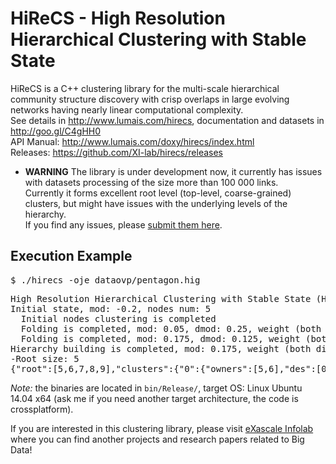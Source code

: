 # HiReCS - High Resolution Hierarchical Clustering with Stable State

HiReCS is a C++ clustering library for the multi-scale hierarchical community structure discovery with crisp overlaps in large evolving networks having nearly linear computational complexity.  
See details in http://www.lumais.com/hirecs, documentation and datasets in http://goo.gl/C4gHH0  
API Manual:  http://www.lumais.com/doxy/hirecs/index.html  
Releases: https://github.com/XI-lab/hirecs/releases  


* **WARNING**
The library is under development now, it currently has issues with datasets processing of the size more than 100 000 links.  
Currently it forms excellent root level (top-level, coarse-grained) clusters, but might have issues with the underlying levels of the hierarchy.  
If you find any issues, please [submit them here](https://github.com/XI-lab/hirecs/issues).


## Execution Example
<kbd>$ ./hirecs -oje dataovp/pentagon.hig</kbd>
<pre><samp>High Resolution Hierarchical Clustering with Stable State (HiReCS) started, nodes: 5, weight: 10
Initial state, mod: -0.2, nodes num: 5
  Initial nodes clustering is completed
  Folding is completed, mod: 0.05, dmod: 0.25, weight (both dir): 10, clusters num: 5
  Folding is completed, mod: 0.175, dmod: 0.125, weight (both dir): 10, clusters: 5 (cls: 5, prop: 0) / 10, dcls: 0
Hierarchy building is completed, mod: 0.175, weight (both dir): 10, clusters: 10, root size: 5
-Root size: 5
{"root":[5,6,7,8,9],"clusters":{"0":{"owners":[5,6],"des":[0,1],"leafs":true},"1":{"owners":[5,7],"des":[0,2],"leafs":true},"2":{"owners":[6,8],"des":[1,3],"leafs":true},"3":{"owners":[7,9],"des":[2,4],"leafs":true},"4":{"owners":[8,9],"des":[3,4],"leafs":true},"5":{"des":[0,1]},"6":{"des":[0,2]},"7":{"des":[1,3]},"8":{"des":[2,4]},"9":{"des":[3,4]}},"communities":{"5":{"0":0.5,"2":0.25,"1":0.25},"6":{"1":0.5,"3":0.25,"0":0.25},"7":{"2":0.5,"4":0.25,"0":0.25},"8":{"3":0.5,"4":0.25,"1":0.25},"9":{"3":0.25,"4":0.5,"2":0.25}},"nodes":5,"mod":0.175}
</samp></pre>
*Note:* the binaries are located in `bin/Release/`, target OS: Linux Ubuntu 14.04 x64 (ask me if you need another target architecture, the code is crossplatform).


If you are interested in this clustering library, please visit <a href="http://exascale.info/">eXascale Infolab</a> where you can find another projects and research papers related to Big Data!
